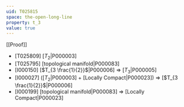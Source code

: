 ```yaml
---
uid: T025815
space: the-open-long-line
property: t_3
value: true
---
```

[[Proof]]

* [T025809] [$T_2$|P000003]
* [T025795] [topological manifold|P000083]
* [I000150] [$T_{3 \frac{1}{2}}$|P000006] => [$T_3$|P000005]
* [I000027] ([$T_2$|P000003] + [Locally Compact|P000023]) => [$T_{3 \frac{1}{2}}$|P000006]
* [I000199] [topological manifold|P000083] => [Locally Compact|P000023]

